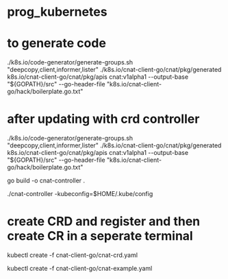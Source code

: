 # prog_kubernetes

# to generate code

./k8s.io/code-generator/generate-groups.sh "deepcopy,client,informer,lister" ./k8s.io/cnat-client-go/cnat/pkg/generated k8s.io/cnat-client-go/cnat/pkg/apis cnat:v1alpha1 --output-base "${GOPATH}/src" --go-header-file "k8s.io/cnat-client-go/hack/boilerplate.go.txt"

# after updating with crd controller

./k8s.io/code-generator/generate-groups.sh "deepcopy,client,informer,lister" ./k8s.io/cnat-client-go/cnat/pkg/generated k8s.io/cnat-client-go/cnat/pkg/apis cnat:v1alpha1 --output-base "${GOPATH}/src" --go-header-file "k8s.io/cnat-client-go/hack/boilerplate.go.txt"

go build -o cnat-controller .

./cnat-controller -kubeconfig=$HOME/.kube/config

# create CRD and register and then create CR in a seperate terminal

kubectl create -f cnat-client-go/cnat-crd.yaml

kubectl create -f cnat-client-go/cnat-example.yaml

